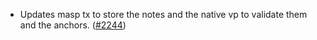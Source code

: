 - Updates masp tx to store the notes and the native vp to validate them and the
  anchors. ([\#2244](https://github.com/anoma/namada/pull/2244))
